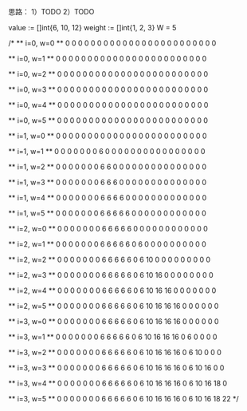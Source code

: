 思路：
  1）TODO
  2）TODO



value := []int{6, 10, 12}
weight := []int{1, 2, 3}
W = 5

  /*
  ** i=0, w=0 **
    0   0   0   0   0   0
    0   0   0   0   0   0
    0   0   0   0   0   0
    0   0   0   0   0   0

  ** i=0, w=1 **
    0   0   0   0   0   0
    0   0   0   0   0   0
    0   0   0   0   0   0
    0   0   0   0   0   0

  ** i=0, w=2 **
    0   0   0   0   0   0
    0   0   0   0   0   0
    0   0   0   0   0   0
    0   0   0   0   0   0

  ** i=0, w=3 **
    0   0   0   0   0   0
    0   0   0   0   0   0
    0   0   0   0   0   0
    0   0   0   0   0   0

  ** i=0, w=4 **
    0   0   0   0   0   0
    0   0   0   0   0   0
    0   0   0   0   0   0
    0   0   0   0   0   0

  ** i=0, w=5 **
    0   0   0   0   0   0
    0   0   0   0   0   0
    0   0   0   0   0   0
    0   0   0   0   0   0

  ** i=1, w=0 **
    0   0   0   0   0   0
    0   0   0   0   0   0
    0   0   0   0   0   0
    0   0   0   0   0   0

  ** i=1, w=1 **
    0   0   0   0   0   0
    0   6   0   0   0   0
    0   0   0   0   0   0
    0   0   0   0   0   0

  ** i=1, w=2 **
    0   0   0   0   0   0
    0   6   6   0   0   0
    0   0   0   0   0   0
    0   0   0   0   0   0

  ** i=1, w=3 **
    0   0   0   0   0   0
    0   6   6   6   0   0
    0   0   0   0   0   0
    0   0   0   0   0   0

  ** i=1, w=4 **
    0   0   0   0   0   0
    0   6   6   6   6   0
    0   0   0   0   0   0
    0   0   0   0   0   0

  ** i=1, w=5 **
    0   0   0   0   0   0
    0   6   6   6   6   6
    0   0   0   0   0   0
    0   0   0   0   0   0

  ** i=2, w=0 **
    0   0   0   0   0   0
    0   6   6   6   6   6
    0   0   0   0   0   0
    0   0   0   0   0   0

  ** i=2, w=1 **
    0   0   0   0   0   0
    0   6   6   6   6   6
    0   6   0   0   0   0
    0   0   0   0   0   0

  ** i=2, w=2 **
    0   0   0   0   0   0
    0   6   6   6   6   6
    0   6  10   0   0   0
    0   0   0   0   0   0

  ** i=2, w=3 **
    0   0   0   0   0   0
    0   6   6   6   6   6
    0   6  10  16   0   0
    0   0   0   0   0   0

  ** i=2, w=4 **
    0   0   0   0   0   0
    0   6   6   6   6   6
    0   6  10  16  16   0
    0   0   0   0   0   0

  ** i=2, w=5 **
    0   0   0   0   0   0
    0   6   6   6   6   6
    0   6  10  16  16  16
    0   0   0   0   0   0

  ** i=3, w=0 **
    0   0   0   0   0   0
    0   6   6   6   6   6
    0   6  10  16  16  16
    0   0   0   0   0   0

  ** i=3, w=1 **
    0   0   0   0   0   0
    0   6   6   6   6   6
    0   6  10  16  16  16
    0   6   0   0   0   0

  ** i=3, w=2 **
    0   0   0   0   0   0
    0   6   6   6   6   6
    0   6  10  16  16  16
    0   6  10   0   0   0

  ** i=3, w=3 **
    0   0   0   0   0   0
    0   6   6   6   6   6
    0   6  10  16  16  16
    0   6  10  16   0   0

  ** i=3, w=4 **
    0   0   0   0   0   0
    0   6   6   6   6   6
    0   6  10  16  16  16
    0   6  10  16  18   0

  ** i=3, w=5 **
    0   0   0   0   0   0
    0   6   6   6   6   6
    0   6  10  16  16  16
    0   6  10  16  18  22
  */  
